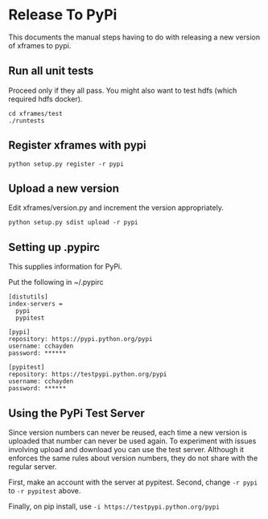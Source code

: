 # Release To PyPi
This documents the manual steps having to do with releasing a
new version of xframes to pypi.

## Run all unit tests
Proceed only if they all pass.
You might also want to test hdfs (which required hdfs docker).

    cd xframes/test
    ./runtests

## Register xframes with pypi

    python setup.py register -r pypi

## Upload a new version
Edit xframes/version.py and increment the version appropriately.

    python setup.py sdist upload -r pypi


## Setting up .pypirc
This supplies information for PyPi.

Put the following in ~/.pypirc

    [distutils]
    index-servers =
      pypi
      pypitest

    [pypi]
    repository: https://pypi.python.org/pypi
    username: cchayden
    password: ******

    [pypitest]
    repository: https://testpypi.python.org/pypi
    username: cchayden
    password: ******

## Using the PyPi Test Server

Since version numbers can never be reused, each time a new
version is uploaded that number can never be used again.
To experiment with issues involving upload and download you can
use the test server.  Although it enforces the same rules about version
numbers, they do not share with the regular server.

First, make an account with the server at pypitest.
Second, change `-r pypi` to `-r pypitest` above.

Finally, on pip install, use `-i https://testpypi.python.org/pypi`

